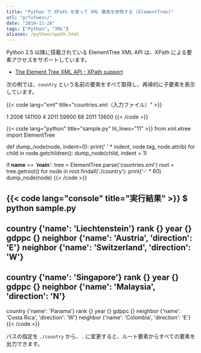 ```yaml
---
title: "Python で XPath を使って XML 要素を参照する (ElementTree)"
url: "p/fufwevc/"
date: "2014-11-28"
tags: ["Python", "XML"]
aliases: /python/xpath.html
---
```


Python 2.5 以降に搭載されている ElementTree XML API は、XPath による要素アクセスをサポートしています。

- [The Element Tree XML API - XPath support](https://docs.python.org/3/library/xml.etree.elementtree.html#xpath-support)

次の例では、`country` という名前の要素をすべて取得し、再帰的に子要素を表示しています。

{{< code lang="xml" title="countries.xml（入力ファイル）" >}}
<?xml version="1.0"?>
<data>
    <country name="Liechtenstein">
        <rank>1</rank>
        <year>2008</year>
        <gdppc>141100</gdppc>
        <neighbor name="Austria" direction="E"/>
        <neighbor name="Switzerland" direction="W"/>
    </country>
    <country name="Singapore">
        <rank>4</rank>
        <year>2011</year>
        <gdppc>59900</gdppc>
        <neighbor name="Malaysia" direction="N"/>
    </country>
    <country name="Panama">
        <rank>68</rank>
        <year>2011</year>
        <gdppc>13600</gdppc>
        <neighbor name="Costa Rica" direction="W"/>
        <neighbor name="Colombia" direction="E"/>
    </country>
</data>
{{< /code >}}

{{< code lang="python" title="sample.py" hl_lines="11" >}}
from xml.etree import ElementTree

def dump_node(node, indent=0):
    print('    ' * indent, node.tag, node.attrib)
    for child in node.getchildren():
        dump_node(child, indent + 1)

if __name__ == '__main__':
    tree = ElementTree.parse('countries.xml')
    root = tree.getroot()
    for node in root.findall('./country'):
        print('-' * 60)
        dump_node(node)
{{< /code >}}

{{< code lang="console" title="実行結果" >}}
$ python sample.py
------------------------------------------------------------
 country {'name': 'Liechtenstein'}
     rank {}
     year {}
     gdppc {}
     neighbor {'name': 'Austria', 'direction': 'E'}
     neighbor {'name': 'Switzerland', 'direction': 'W'}
------------------------------------------------------------
 country {'name': 'Singapore'}
     rank {}
     year {}
     gdppc {}
     neighbor {'name': 'Malaysia', 'direction': 'N'}
------------------------------------------------------------
 country {'name': 'Panama'}
     rank {}
     year {}
     gdppc {}
     neighbor {'name': 'Costa Rica', 'direction': 'W'}
     neighbor {'name': 'Colombia', 'direction': 'E'}
{{< /code >}}

パスの指定を `./country` から、`.` に変更すると、ルート要素からすべての要素を出力できます。

